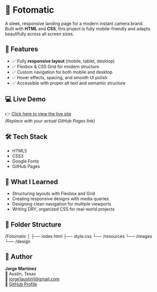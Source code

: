 # 📸 Fotomatic

A sleek, responsive landing page for a modern instant camera brand.  
Built with **HTML** and **CSS**, this project is fully mobile-friendly and adapts beautifully across all screen sizes.

## 🌟 Features

- ✅ Fully **responsive layout** (mobile, tablet, desktop)
- ✅ Flexbox & CSS Grid for modern structure
- ✅ Custom navigation for both mobile and desktop
- ✅ Hover effects, spacing, and smooth UI polish
- ✅ Accessible with proper alt text and semantic structure

## 💻 Live Demo

👉 [Click here to view the live site](https://jmg002050.github.io/Fotomatic/)  
_(Replace with your actual GitHub Pages link)_

## 🛠️ Tech Stack

- HTML5
- CSS3
- Google Fonts
- GitHub Pages

## 🧠 What I Learned

- Structuring layouts with Flexbox and Grid
- Creating responsive designs with media queries
- Designing clean navigation for multiple viewports
- Writing DRY, organized CSS for real-world projects

## 📂 Folder Structure
/Fotomatic
│
├── index.html
├── style.css
└── /resources
  └── /images
  └── /design

## 📢 Author

**Jorge Martinez**  
📍 Austin, Texas  
📧 jorge1austin1@gmail.com  
🐙 [GitHub Profile](https://github.com/JMG002050)
